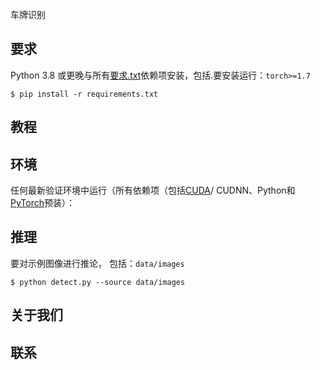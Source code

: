 车牌识别

## 要求

Python 3.8 或更晚与所有[要求.txt](https://github.com/ultralytics/yolov5/blob/master/requirements.txt)依赖项安装，包括.要安装运行：`torch>=1.7`

```
$ pip install -r requirements.txt
```

## 教程





## 环境

任何最新验证环境中运行（所有依赖项（包括[CUDA](https://developer.nvidia.com/cuda)/ CUDNN、Python和[PyTorch](https://pytorch.org/)预装）：



## 推理

要对示例图像进行推论， 包括：`data/images`

```
$ python detect.py --source data/images
```

## 关于我们

## 联系